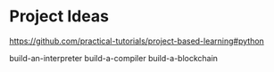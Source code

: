 # Project Ideas

https://github.com/practical-tutorials/project-based-learning#python

build-an-interpreter
build-a-compiler
build-a-blockchain
